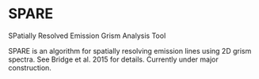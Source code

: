 # SPARE
SPatially Resolved Emission Grism Analysis Tool

SPARE is an algorithm for spatially resolving emission lines using 2D grism spectra. See Bridge et al. 2015 for details. Currently under major construction.
